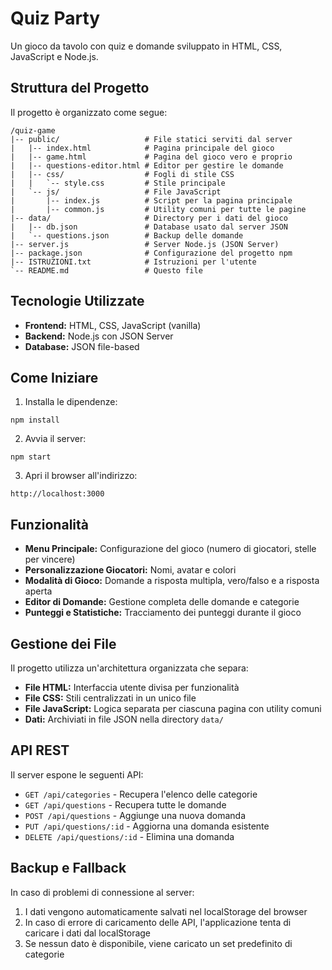 # Quiz Party

Un gioco da tavolo con quiz e domande sviluppato in HTML, CSS, JavaScript e Node.js.

## Struttura del Progetto

Il progetto è organizzato come segue:

```
/quiz-game
|-- public/                   # File statici serviti dal server
|   |-- index.html            # Pagina principale del gioco
|   |-- game.html             # Pagina del gioco vero e proprio
|   |-- questions-editor.html # Editor per gestire le domande
|   |-- css/                  # Fogli di stile CSS
|   |   `-- style.css         # Stile principale
|   `-- js/                   # File JavaScript
|       |-- index.js          # Script per la pagina principale
|       |-- common.js         # Utility comuni per tutte le pagine
|-- data/                     # Directory per i dati del gioco
|   |-- db.json               # Database usato dal server JSON
|   `-- questions.json        # Backup delle domande
|-- server.js                 # Server Node.js (JSON Server)
|-- package.json              # Configurazione del progetto npm
|-- ISTRUZIONI.txt            # Istruzioni per l'utente
`-- README.md                 # Questo file
```

## Tecnologie Utilizzate

- **Frontend:** HTML, CSS, JavaScript (vanilla)
- **Backend:** Node.js con JSON Server
- **Database:** JSON file-based

## Come Iniziare

1. Installa le dipendenze:

```
npm install
```

2. Avvia il server:

```
npm start
```

3. Apri il browser all'indirizzo:

```
http://localhost:3000
```

## Funzionalità

- **Menu Principale:** Configurazione del gioco (numero di giocatori, stelle per vincere)
- **Personalizzazione Giocatori:** Nomi, avatar e colori
- **Modalità di Gioco:** Domande a risposta multipla, vero/falso e a risposta aperta
- **Editor di Domande:** Gestione completa delle domande e categorie
- **Punteggi e Statistiche:** Tracciamento dei punteggi durante il gioco

## Gestione dei File

Il progetto utilizza un'architettura organizzata che separa:

- **File HTML:** Interfaccia utente divisa per funzionalità
- **File CSS:** Stili centralizzati in un unico file
- **File JavaScript:** Logica separata per ciascuna pagina con utility comuni
- **Dati:** Archiviati in file JSON nella directory `data/`

## API REST

Il server espone le seguenti API:

- `GET /api/categories` - Recupera l'elenco delle categorie
- `GET /api/questions` - Recupera tutte le domande
- `POST /api/questions` - Aggiunge una nuova domanda
- `PUT /api/questions/:id` - Aggiorna una domanda esistente
- `DELETE /api/questions/:id` - Elimina una domanda

## Backup e Fallback

In caso di problemi di connessione al server:

1. I dati vengono automaticamente salvati nel localStorage del browser
2. In caso di errore di caricamento delle API, l'applicazione tenta di caricare i dati dal localStorage
3. Se nessun dato è disponibile, viene caricato un set predefinito di categorie 